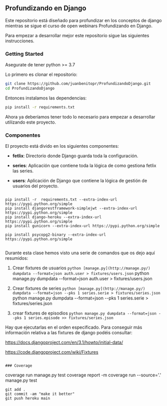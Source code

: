 ## Profundizando en Django

Este repositorio está diseñado para profundizar en los conceptos de django mientras se sigue el curso de open webinars Profundizando en Django.

Para empezar a desarrollar mejor este repositorio sigue las siguientes instrucciones.

### Getting Started

Asegurate de tener python >= 3.7

Lo primero es clonar el repositorio:

```bash
git clone https://github.com/juanbenitopr/ProfundizandoDjango.git
cd ProfundizandoDjango
```

Entonces instalamos las dependencias:

```bash
pip install -r requirements.txt
```

Ahora ya deberíamos tener todo lo necesario para empezar a desarrollar utilizando este proyecto.


### Componentes

El proyecto está divido en los siguientes componentes:

- **fetlix**: Directorio donde Django guarda toda la configuración.

- **series**: Aplicación que contiene toda la lógica de como gestiona fetlix las series.

- **users**: Aplicación de Django que contiene la lógica de gestión de usuarios del proyecto.

```

```
```
pip install -r  requirements.txt --extra-index-url https://pypi.python.org/simple
pip install djangorestframework-simplejwt --extra-index-url https://pypi.python.org/simple
pip install django-heroku --extra-index-url https://pypi.python.org/simple
pip install gunicorn --extra-index-url https://pypi.python.org/simple

pip install psycopg2-binary --extra-index-url https://pypi.python.org/simple


```
Durante esta clase hemos visto una serie de comandos que os dejo aquí resumidos:

1. Crear fixtures de usuarios
`python [manage.py](http://manage.py/) dumpdata --format=json auth.user > fixtures/users.json`
python manage.py dumpdata --format=json auth.user > fixtures/users.json

2. Crear fixtures de series
`python [manage.py](http://manage.py/) dumpdata --format=json --pks 1 series.serie > fixtures/series.json`
python manage.py dumpdata --format=json --pks 1 series.serie > fixtures/series.json

3. crear fixtures de episodios
`python manage.py dumpdata --format=json --pks 1 series.episode >> fixtures/series.json`


Hay que ejecutarlas en el orden especificado. Para conseguir más información relativa a las fixtures de django podéis consultar:

https://docs.djangoproject.com/en/3.1/howto/initial-data/

https://code.djangoproject.com/wiki/Fixtures
```

### Coverage
```
coverage run manage.py test
coverage report -m
coverage run  --source='.' manage.py test
```
git add .
git commit -am "make it better"
git push heroku main